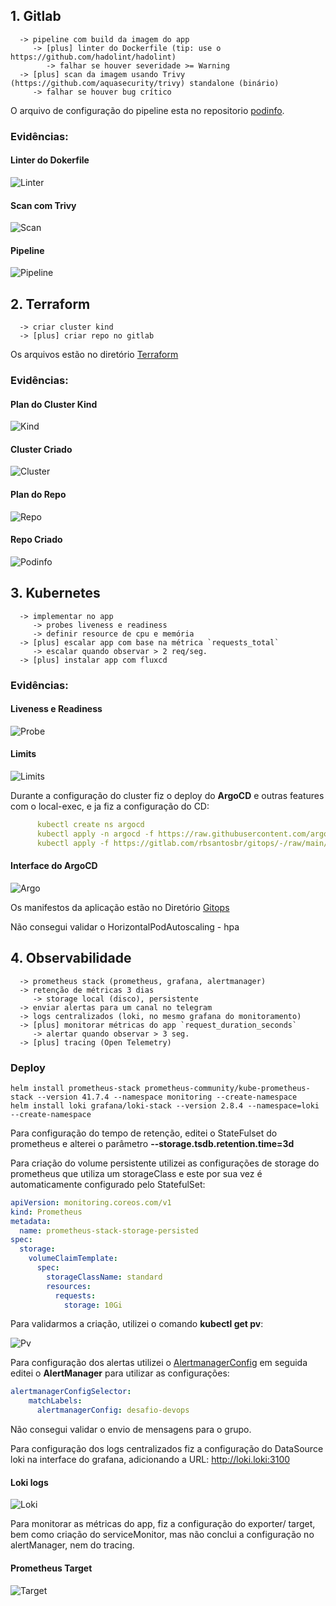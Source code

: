 ## 1. Gitlab

```
  -> pipeline com build da imagem do app
     -> [plus] linter do Dockerfile (tip: use o https://github.com/hadolint/hadolint)
        -> falhar se houver severidade >= Warning
  -> [plus] scan da imagem usando Trivy (https://github.com/aquasecurity/trivy) standalone (binário)
     -> falhar se houver bug crítico
```

O arquivo de configuração do pipeline esta no repositorio [podinfo](/podinfo/.gitlab-ci.yml).

### Evidências:

#### Linter do Dokerfile
![Linter](/imagens/linter.jpeg)


#### Scan com Trivy
![Scan](imagens/scan.jpeg)

#### Pipeline
![Pipeline](imagens/pipeline.jpeg)



## 2. Terraform

```
  -> criar cluster kind
  -> [plus] criar repo no gitlab
```

Os arquivos estão no diretório [Terraform](/terraform/)

### Evidências:

#### Plan do Cluster Kind
![Kind](imagens/cluster_tf_plan.jpeg)

#### Cluster Criado
![Cluster](/imagens/cluster.jpeg)

#### Plan do Repo
![Repo](imagens/podinfo_tf_plan.jpeg)

#### Repo Criado
![Podinfo](imagens/podinfo_repo.jpeg)



## 3. Kubernetes

```
  -> implementar no app
     -> probes liveness e readiness
     -> definir resource de cpu e memória
  -> [plus] escalar app com base na métrica `requests_total`
     -> escalar quando observar > 2 req/seg.
  -> [plus] instalar app com fluxcd
```


### Evidências:

#### Liveness e Readiness
![Probe](imagens/liveness-readnessProbe.jpeg)

#### Limits
![Limits](imagens/limits.jpeg)

Durante a configuração do cluster fiz o deploy do **ArgoCD** e outras features com o local-exec, e ja fiz a configuração do CD:

```yaml
      kubectl create ns argocd
      kubectl apply -n argocd -f https://raw.githubusercontent.com/argoproj/argo-cd/v2.4.16/manifests install.
      kubectl apply -f https://gitlab.com/rbsantosbr/gitops/-/raw/main/application.yaml
```

#### Interface do ArgoCD

![Argo](imagens/gitops.jpeg)


Os manifestos da aplicação estão no Diretório [Gitops](gitops/)

Não consegui validar o HorizontalPodAutoscaling - hpa


## 4. Observabilidade

```
  -> prometheus stack (prometheus, grafana, alertmanager)
  -> retenção de métricas 3 dias
     -> storage local (disco), persistente
  -> enviar alertas para um canal no telegram
  -> logs centralizados (loki, no mesmo grafana do monitoramento)
  -> [plus] monitorar métricas do app `request_duration_seconds`
     -> alertar quando observar > 3 seg.
  -> [plus] tracing (Open Telemetry)
```
### Deploy
```
helm install prometheus-stack prometheus-community/kube-prometheus-stack --version 41.7.4 --namespace monitoring --create-namespace
helm install loki grafana/loki-stack --version 2.8.4 --namespace=loki --create-namespace
```

Para configuração do tempo de retenção, editei o StateFulset do prometheus e alterei o parâmetro **--storage.tsdb.retention.time=3d**

Para criação do volume persistente utilizei as configurações de storage do prometheus que utiliza um storageClass e este por sua vez é automaticamente configurado pelo StatefulSet:

```yaml
apiVersion: monitoring.coreos.com/v1
kind: Prometheus
metadata:
  name: prometheus-stack-storage-persisted
spec:
  storage:
    volumeClaimTemplate:
      spec:
        storageClassName: standard
        resources:
          requests:
            storage: 10Gi
```

Para validarmos a criação, utilizei o comando **kubectl get pv**:

![Pv](imagens/pv.jpeg)


Para configuração dos alertas utilizei o [AlertmanagerConfig](observabilidade/alertManagerConfig.yaml) em seguida editei o **AlertManager** para utilizar as configurações:

```yaml
alertmanagerConfigSelector:
    matchLabels:
      alertmanagerConfig: desafio-devops
```

Não consegui validar o envio de mensagens para o grupo.

Para configuração dos logs centralizados fiz a configuração do DataSource loki na interface do grafana, adicionando a URL: http://loki.loki:3100

#### Loki logs
![Loki](imagens/loki.jpeg)

Para monitorar as métricas do app, fiz a configuração do exporter/ target, bem como criação do serviceMonitor, mas não conclui a configuração no alertManager, nem do tracing.

#### Prometheus Target
![Target](imagens/target.jpeg)

